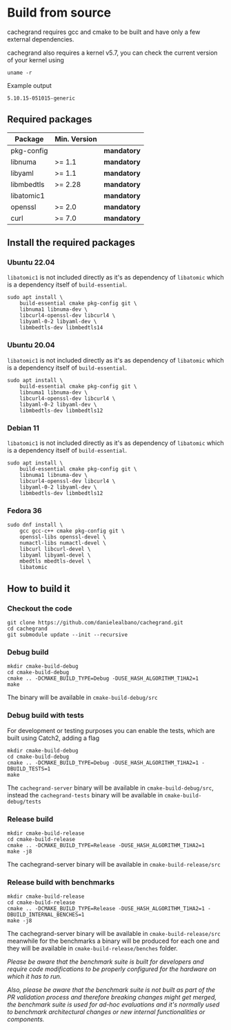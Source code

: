 Build from source
=================

cachegrand requires gcc and cmake to be built and have only a few external dependencies.

cachegrand also requires a kernel v5.7, you can check the current version of your kernel using
```shell
uname -r
```

Example output
```
5.10.15-051015-generic
```

## Required packages

| Package    | Min. Version |               |
|------------|--------------|---------------|
| pkg-config |              | **mandatory** |
| libnuma    | \>= 1.1      | **mandatory** |
| libyaml    | \>= 1.1      | **mandatory** |
| libmbedtls | \>= 2.28     | **mandatory** |
| libatomic1 |              | **mandatory** |
| openssl    | \>= 2.0      | **mandatory** |
| curl       | \>= 7.0      | **mandatory** |

## Install the required packages

### Ubuntu 22.04

`libatomic1` is not included directly as it's as dependency of `libatomic` which is a dependency itself of 
`build-essential`.

```shell
sudo apt install \
    build-essential cmake pkg-config git \
    libnuma1 libnuma-dev \
    libcurl4-openssl-dev libcurl4 \
    libyaml-0-2 libyaml-dev \
    libmbedtls-dev libmbedtls14
```

### Ubuntu 20.04

`libatomic1` is not included directly as it's as dependency of `libatomic` which is a dependency itself of
`build-essential`.

```shell
sudo apt install \
    build-essential cmake pkg-config git \
    libnuma1 libnuma-dev \
    libcurl4-openssl-dev libcurl4 \
    libyaml-0-2 libyaml-dev \
    libmbedtls-dev libmbedtls12
```

### Debian 11

`libatomic1` is not included directly as it's as dependency of `libatomic` which is a dependency itself of
`build-essential`.

```shell
sudo apt install \
    build-essential cmake pkg-config git \
    libnuma1 libnuma-dev \
    libcurl4-openssl-dev libcurl4 \
    libyaml-0-2 libyaml-dev \
    libmbedtls-dev libmbedtls12
```

### Fedora 36

```shell
sudo dnf install \
    gcc gcc-c++ cmake pkg-config git \
    openssl-libs openssl-devel \
    numactl-libs numactl-devel \
    libcurl libcurl-devel \
    libyaml libyaml-devel \
    mbedtls mbedtls-devel \
    libatomic
```

## How to build it

### Checkout the code

```shell
git clone https://github.com/danielealbano/cachegrand.git
cd cachegrand
git submodule update --init --recursive
```

### Debug build

```shell
mkdir cmake-build-debug
cd cmake-build-debug
cmake .. -DCMAKE_BUILD_TYPE=Debug -DUSE_HASH_ALGORITHM_T1HA2=1
make
```

The binary will be available in `cmake-build-debug/src`

### Debug build with tests

For development or testing purposes you can enable the tests, which are built using Catch2, adding a flag

```shell
mkdir cmake-build-debug
cd cmake-build-debug
cmake .. -DCMAKE_BUILD_TYPE=Debug -DUSE_HASH_ALGORITHM_T1HA2=1 -DBUILD_TESTS=1
make
```

The `cachegrand-server` binary will be available in `cmake-build-debug/src`, instead the `cachegrand-tests` binary will
be available in `cmake-build-debug/tests`

### Release build

```shell
mkdir cmake-build-release
cd cmake-build-release
cmake .. -DCMAKE_BUILD_TYPE=Release -DUSE_HASH_ALGORITHM_T1HA2=1
make -j8
```

The cachegrand-server binary will be available in `cmake-build-release/src`

### Release build with benchmarks

```shell
mkdir cmake-build-release
cd cmake-build-release
cmake .. -DCMAKE_BUILD_TYPE=Release -DUSE_HASH_ALGORITHM_T1HA2=1 -DBUILD_INTERNAL_BENCHES=1
make -j8
```

The cachegrand-server binary will be available in `cmake-build-release/src` meanwhile for the benchmarks a binary will
be produced for each one and they will be available in `cmake-build-release/benches` folder.

*Please be aware that the benchmark suite is built for developers and require code modifications to be properly
configured for the hardware on which it has to run.*

*Also, please be aware that the benchmark suite is not built as part of the PR validation process and therefore breaking
changes might get merged, the benchmark suite is used for ad-hoc evaluations and it's normally used to benchmark
architectural changes or new internal functionalities or components.*

